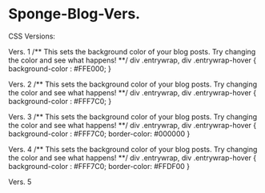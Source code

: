 # Sponge-Blog-Vers.
CSS
Versions:

Vers. 1
/** This sets the background color of your blog posts.  Try changing the color and see what happens! **/
div .entrywrap, div .entrywrap-hover {
background-color : #FFE000;
}

Vers. 2
/** This sets the background color of your blog posts.  Try changing the color and see what happens! **/
div .entrywrap, div .entrywrap-hover {
background-color : #FFF7C0;
}

Vers. 3
/** This sets the background color of your blog posts.  Try changing the color and see what happens! **/
div .entrywrap, div .entrywrap-hover {
background-color : #FFF7C0;
border-color: #000000
}

Vers. 4
/** This sets the background color of your blog posts.  Try changing the color and see what happens! **/
div .entrywrap, div .entrywrap-hover {
background-color : #FFF7C0;
border-color: #FFDF00
}

Vers. 5

